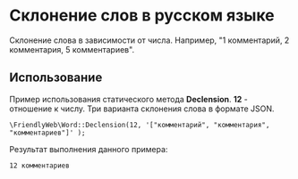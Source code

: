 # Склонение слов в русском языке

Склонение слова в зависимости от числа. Например, "1 комментарий, 2 комментария, 5 комментариев".

## Использование

Пример использования статического метода __Declension__. **12** - отношение к числу. Три варианта склонения слова в формате JSON.

```\FriendlyWeb\Word::Declension(12, '["комментарий", "комментария", "комментариев"]' );```

Результат выполнения данного примера:

```12 комментариев```